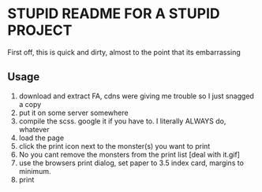 # STUPID README FOR A STUPID PROJECT
First off, this is quick and dirty, almost to the point that its embarrassing

## Usage

1. download and extract FA, cdns were giving me trouble so I just snagged a copy
2. put it on some server somewhere
3. compile the scss. google it if you have to. I literally ALWAYS do, whatever
4. load the page
5. click the print icon next to the monster(s) you want to print
6. No you cant remove the monsters from the print list [deal with it.gif]
7. use the browsers print dialog, set paper to 3.5 index card, margins to minimum.
8. print
